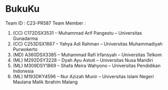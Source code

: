 # BukuKu

Team ID		: C23-PR587
Team Member	: 
1. (CC)  C172DSX3531 – Muhammad Arif Pangestu – Universitas Gunadarma
2. (CC)  C253DSX1667 – Yahya Adi Rahman – Universitas Muhammadiyah Purwokerto
3. (MD) A360DSX3385 – Muhammad Rafi Irfansyah – Universitas Telkom
4. (ML) M292DSY3228 – Dyah Ayu Astuti – Universitas Nusa Mandiri
5. (ML) M309DSY1869 – Shafa Meira Wahyono – Universitas Pendidikan Indonesia
6. (ML) M193DKY4596 – Nur Azizah Munir – Universitas Islam Negeri Maulana Malik Ibrahim Malang
